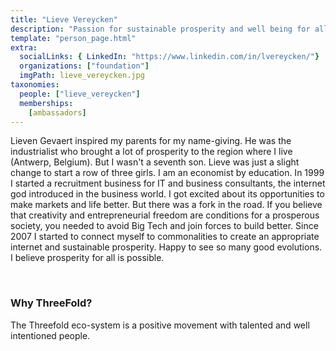 ```yaml
---
title: "Lieve Vereycken"
description: "Passion for sustainable prosperity and well being for all."
template: "person_page.html"
extra:
  socialLinks: { LinkedIn: "https://www.linkedin.com/in/lvereycken/"}
  organizations: ["foundation"]
  imgPath: lieve_vereycken.jpg
taxonomies:
  people: ["lieve_vereycken"]
  memberships:
    [ambassadors]
---
```


Lieven Gevaert inspired my parents for my name-giving. He was the industrialist who brought a lot of prosperity to the region where I live (Antwerp, Belgium). But I wasn't a seventh son. Lieve was just a slight change to start a row of three girls. I am an economist by education. In 1999 I started a recruitment business for IT and business consultants, the internet god introduced in the business world. I got excited about its opportunities to make markets and life better. But there was a fork in the road. If you believe that creativity and entrepreneurial freedom are conditions for a prosperous society, you needed to avoid Big Tech and join forces to build better. Since 2007 I started to connect myself to commonalities to create an appropriate internet and sustainable prosperity. Happy to see so many good evolutions. I believe prosperity for all is possible.

<br>

### Why ThreeFold?

The Threefold eco-system is a positive movement with talented and well intentioned people.